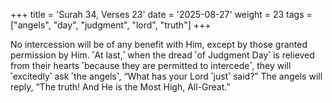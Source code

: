 +++
title = 'Surah 34, Verses 23'
date = '2025-08-27'
weight = 23
tags = ["angels", "day", "judgment", "lord", "truth"]
+++

No intercession will be of any benefit with Him, except by those granted permission by Him. ˹At last,˺ when the dread ˹of Judgment Day˺ is relieved from their hearts ˹because they are permitted to intercede˺, they will ˹excitedly˺ ask ˹the angels˺, “What has your Lord ˹just˺ said?” The angels will reply, “The truth! And He is the Most High, All-Great.”